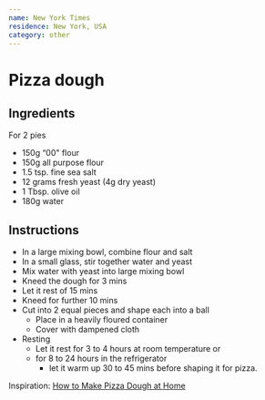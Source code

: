 ```yaml
---
name: New York Times
residence: New York, USA
category: other
---
```


# Pizza dough

## Ingredients
For 2 pies
* 150g “00" flour
* 150g all purpose flour  
* 1.5 tsp. fine sea salt
* 12 grams fresh yeast (4g dry yeast) 
* 1 Tbsp. olive oil
* 180g water

## Instructions
* In a large mixing bowl, combine flour and salt
* In a small glass, stir together water and yeast 
* Mix water with yeast into large mixing bowl
* Kneed the dough for 3 mins
* Let it rest of 15 mins
* Kneed for further 10 mins
* Cut into 2 equal pieces and shape each into a ball
    * Place in a heavily floured container 
    * Cover with dampened cloth
* Resting
    * Let it rest for 3 to 4 hours at room temperature or
    * for 8 to 24 hours in the refrigerator
        * let it warm up 30 to 45 mins before shaping it for pizza.

Inspiration: [How to Make Pizza Dough at Home](https://www.youtube.com/watch?v=u-KDRmOYSb0)
